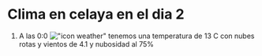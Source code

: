 # Clima en celaya en el dia 2

1. A las 0:0 !["icon weather"](http://openweathermap.org/img/w/04n.png) tenemos una temperatura de 13 C con nubes rotas y  vientos de 4.1 y nubosidad al 75%
